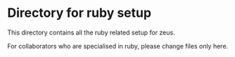 # Directory for ruby setup

This directory contains all the ruby related setup for zeus.

For collaborators who are specialised in ruby, please change files only here.
